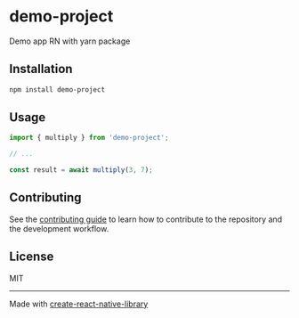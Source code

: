 # demo-project

Demo app RN with yarn package

## Installation

```sh
npm install demo-project
```

## Usage


```js
import { multiply } from 'demo-project';

// ...

const result = await multiply(3, 7);
```


## Contributing

See the [contributing guide](CONTRIBUTING.md) to learn how to contribute to the repository and the development workflow.

## License

MIT

---

Made with [create-react-native-library](https://github.com/callstack/react-native-builder-bob)
